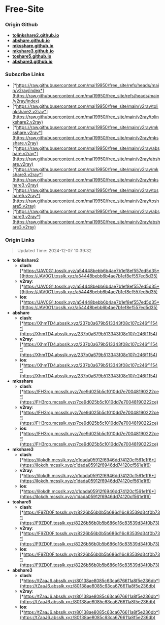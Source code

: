 # Free-Site

### Origin Github

- [**tolinkshare2.github.io**](https://github.com/tolinkshare2/tolinkshare2.github.io)
- [**abshare.github.io**](https://github.com/abshare/abshare.github.io)
- [**mksshare.github.io**](https://github.com/mksshare/mksshare.github.io)
- [**mkshare3.github.io**](https://github.com/mkshare3/mkshare3.github.io)
- [**toshare5.github.io**](https://github.com/toshare5/toshare5.github.io)
- [**abshare3.github.io**](https://github.com/abshare3/abshare3.github.io)

### Subscribe Links

- [*https://raw.githubusercontent.com/mai19950/free_site/refs/heads/main/v2ray/index*](https://raw.githubusercontent.com/mai19950/free_site/refs/heads/main/v2ray/index)
- [*https://raw.githubusercontent.com/mai19950/free_site/main/v2ray/tolinkshare2.v2ray*](https://raw.githubusercontent.com/mai19950/free_site/main/v2ray/tolinkshare2.v2ray)
- [*https://raw.githubusercontent.com/mai19950/free_site/main/v2ray/mksshare.v2ray*](https://raw.githubusercontent.com/mai19950/free_site/main/v2ray/mksshare.v2ray)
- [*https://raw.githubusercontent.com/mai19950/free_site/main/v2ray/abshare.v2ray*](https://raw.githubusercontent.com/mai19950/free_site/main/v2ray/abshare.v2ray)
- [*https://raw.githubusercontent.com/mai19950/free_site/main/v2ray/mkshare3.v2ray*](https://raw.githubusercontent.com/mai19950/free_site/main/v2ray/mkshare3.v2ray)
- [*https://raw.githubusercontent.com/mai19950/free_site/main/v2ray/toshare5.v2ray*](https://raw.githubusercontent.com/mai19950/free_site/main/v2ray/toshare5.v2ray)
- [*https://raw.githubusercontent.com/mai19950/free_site/main/v2ray/abshare3.v2ray*](https://raw.githubusercontent.com/mai19950/free_site/main/v2ray/abshare3.v2ray)

### Origin Links

> Updated Time: 2024-12-07 10:39:32

- **tolinkshare2**
  - **clash**: [*https://JAV0G1.tosslk.xyz/a54448bebb6b4ae7b1ef8ef557ed5d35*](https://JAV0G1.tosslk.xyz/a54448bebb6b4ae7b1ef8ef557ed5d35)
  - **v2ray**: [*https://JAV0G1.tosslk.xyz/a54448bebb6b4ae7b1ef8ef557ed5d35*](https://JAV0G1.tosslk.xyz/a54448bebb6b4ae7b1ef8ef557ed5d35)
  - **ios**: [*https://JAV0G1.tosslk.xyz/a54448bebb6b4ae7b1ef8ef557ed5d35*](https://JAV0G1.tosslk.xyz/a54448bebb6b4ae7b1ef8ef557ed5d35)
- **abshare**
  - **clash**: [*https://XhmTD4.absslk.xyz/237b0a679b513343f08c107c246f1154*](https://XhmTD4.absslk.xyz/237b0a679b513343f08c107c246f1154)
  - **v2ray**: [*https://XhmTD4.absslk.xyz/237b0a679b513343f08c107c246f1154*](https://XhmTD4.absslk.xyz/237b0a679b513343f08c107c246f1154)
  - **ios**: [*https://XhmTD4.absslk.xyz/237b0a679b513343f08c107c246f1154*](https://XhmTD4.absslk.xyz/237b0a679b513343f08c107c246f1154)
- **mksshare**
  - **clash**: [*https://FH3rcp.mcsslk.xyz/7ce9d025b5c1010dd7e70048190222ce*](https://FH3rcp.mcsslk.xyz/7ce9d025b5c1010dd7e70048190222ce)
  - **v2ray**: [*https://FH3rcp.mcsslk.xyz/7ce9d025b5c1010dd7e70048190222ce*](https://FH3rcp.mcsslk.xyz/7ce9d025b5c1010dd7e70048190222ce)
  - **ios**: [*https://FH3rcp.mcsslk.xyz/7ce9d025b5c1010dd7e70048190222ce*](https://FH3rcp.mcsslk.xyz/7ce9d025b5c1010dd7e70048190222ce)
- **mkshare3**
  - **clash**: [*https://iIokdh.mcsslk.xyz/c1dada05912f6946dd74120cf561e1f6*](https://iIokdh.mcsslk.xyz/c1dada05912f6946dd74120cf561e1f6)
  - **v2ray**: [*https://iIokdh.mcsslk.xyz/c1dada05912f6946dd74120cf561e1f6*](https://iIokdh.mcsslk.xyz/c1dada05912f6946dd74120cf561e1f6)
  - **ios**: [*https://iIokdh.mcsslk.xyz/c1dada05912f6946dd74120cf561e1f6*](https://iIokdh.mcsslk.xyz/c1dada05912f6946dd74120cf561e1f6)
- **toshare5**
  - **clash**: [*https://F9ZD0F.tosslk.xyz/8226b56b0b5b686d16c83539d34f0b73*](https://F9ZD0F.tosslk.xyz/8226b56b0b5b686d16c83539d34f0b73)
  - **v2ray**: [*https://F9ZD0F.tosslk.xyz/8226b56b0b5b686d16c83539d34f0b73*](https://F9ZD0F.tosslk.xyz/8226b56b0b5b686d16c83539d34f0b73)
  - **ios**: [*https://F9ZD0F.tosslk.xyz/8226b56b0b5b686d16c83539d34f0b73*](https://F9ZD0F.tosslk.xyz/8226b56b0b5b686d16c83539d34f0b73)
- **abshare3**
  - **clash**: [*https://tZaaJ6.absslk.xyz/80138ae8085c63ca676611a8f5e236db*](https://tZaaJ6.absslk.xyz/80138ae8085c63ca676611a8f5e236db)
  - **v2ray**: [*https://tZaaJ6.absslk.xyz/80138ae8085c63ca676611a8f5e236db*](https://tZaaJ6.absslk.xyz/80138ae8085c63ca676611a8f5e236db)
  - **ios**: [*https://tZaaJ6.absslk.xyz/80138ae8085c63ca676611a8f5e236db*](https://tZaaJ6.absslk.xyz/80138ae8085c63ca676611a8f5e236db)
